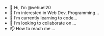 - 👋 Hi, I’m @vehuel20
- 👀 I’m interested in Web Dev, Programming...
- 🌱 I’m currently learning to code...
- 💞️ I’m looking to collaborate on ...
- 📫 How to reach me ...

<!---
Leuhev20/Leuhev20 is a ✨ special ✨ repository because its `README.md` (this file) appears on your GitHub profile.
You can click the Preview link to take a look at your changes.
--->
